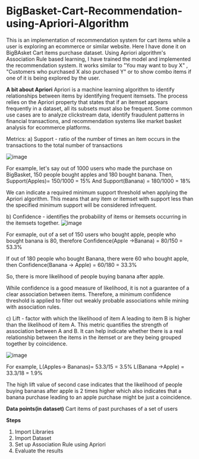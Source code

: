 # BigBasket-Cart-Recommendation-using-Apriori-Algorithm

This is an implementation of recommendation system for cart items while a user is exploring an ecommerce or similar website. Here I have done it on BigBAsket Cart items purchase dataset. Using Apriori algorithm's  Association Rule based learning, I have trained the model and implemented the recommendation system. It works similar to "You may want to buy X" , "Customers who purchased X also purchased Y" or to show combo items if one of it is being explored by the user.

**A bit about Apriori**
Apriori is a machine learning algorithm to identify relationships between items by identifying frequent itemsets. The process relies on the Apriori property that states that if an itemset appears frequently in a dataset, all its subsets must also be frequent. Some common use cases are to analyze clickstream data, identify fraudulent patterns in financial transactions, and recommendation systems like market basket analysis for ecommerce platforms.

Metrics:
a) Support - ratio of the number of times an item occurs in the transactions to the total number of transactions

![image](https://github.com/user-attachments/assets/a17d8ec0-a528-40d0-81d4-5b2f76f8351e)

For example, let's say out of 1000 users who made the purchase on BigBasket, 150 people bought apples and 180 bought banana. 
Then, Support(Apples)= 150/1000 = 15%
And Support(Banana) = 180/1000 = 18%

We can indicate a required minimum support threshold when applying the Apriori algorithm. This means that any item or itemset with support less than the specified minimum support will be considered infrequent.

b) Confidence - identifies the probability of items or itemsets occurring in the itemsets together. 
![image](https://github.com/user-attachments/assets/64bf0121-3276-4755-9c9e-c59b34402937)

For exmaple, out of a set of 150 users who bought apple, people who bought banana is 80, therefore
Confidence(Apple ->Banana) = 80/150 = 53.3%

If out of 180 people who bought Banana, there were 60 who bought apple,
then Confidence(Banana -> Apple) = 60/180 = 33.3%

So, there is more likelihood of people buying banana after apple.

While confidence is a good measure of likelihood, it is not a guarantee of a clear association between items. Therefore, a minimum confidence threshold is applied to filter out weakly probable associations while mining with association rules.

c) Lift - factor with which the likelihood of item A leading to item B is higher than the likelihood of item A. This metric quantifies the strength of association between A and B. It can help indicate whether there is a real relationship between the items in the itemset or are they being grouped together by coincidence. 

![image](https://github.com/user-attachments/assets/cc598b73-a20f-4bb7-a858-ff1b07c33773)

For example,
L(Apples-> Bananas)= 53.3/15 = 3.5%
L(Banana ->Apple) = 33.3/18 = 1.9%

The high lift value of second case indicates that the likelihood of people buying bananas after apple is 2 times higher which also indicates that a banana purchase leading to an apple purchase might be just a coincidence.


**Data points(in dataset)**
Cart items of past purchases of a set of users


**Steps**
1. Import Libraries
2. Import Dataset
4. Set up Association Rule using Apriori
5. Evaluate the results
